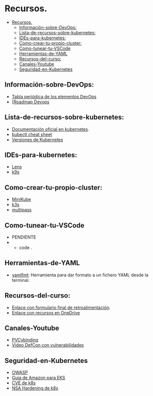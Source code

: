 # Recursos.


- [Recursos.](#recursos)
  - [Información-sobre-DevOps:](#información-sobre-devops)
  - [Lista-de-recursos-sobre-kubernetes:](#lista-de-recursos-sobre-kubernetes)
  - [IDEs-para-kubernetes:](#ides-para-kubernetes)
  - [Como-crear-tu-propio-cluster:](#como-crear-tu-propio-cluster)
  - [Como-tunear-tu-VSCode](#como-tunear-tu-vscode)
  - [Herramientas-de-YAML](#herramientas-de-yaml)
  - [Recursos-del-curso:](#recursos-del-curso)
  - [Canales-Youtube](#canales-youtube)
  - [Seguridad-en-Kubernetes](#seguridad-en-kubernetes)

## Información-sobre-DevOps:
- [Tabla periódica de los elementos DevOps](https://digital.ai/learn/devsecops-periodic-table/)
- [[Roadmap Devops](https://roadmap.sh/devops)

## Lista-de-recursos-sobre-kubernetes:
- [Documentación oficial en kubernetes](https://kubernetes.io/es/docs/home/).
- [kubectl cheat sheet](https://kubernetes.io/docs/reference/kubectl/cheatsheet/)
- [Versiones de Kubernetes](https://kubernetes.io/releases/)

## IDEs-para-kubernetes:
- [Lens](https://k8slens.dev/)
- [k9s](https://k9scli.io/)

## Como-crear-tu-propio-cluster:
- [MiniKube](https://minikube.sigs.k8s.io/docs/start/)
- [k3s](https://k3s.io/)
- [multipass](https://multipass.run/)

## Como-tunear-tu-VSCode
- PENDIENTE
- - code .

## Herramientas-de-YAML
- [yamlfmt](https://github.com/google/yamlfmt): Herramienta para dar formato a un fichero YAML desde la terminal.

## Recursos-del-curso:
- [Enlace con formulario final de retroalimentación](https://forms.office.com/Pages/ResponsePage.aspx?id=2sqCWS7YOU-qghbzEefnlnBB0KLoFw9AoxW615hjNXVUOVJVU0VJUk1QSVIzU0ZRWjM5RkdKVktJMS4u).
- [Enlace con recursos en OneDrive](https://loyalinfinitybarcelona-my.sharepoint.com/:f:/g/personal/formadortres_grupoloyal_es/EtSrKqrMWBdMhqmYgp6uqmsB1dBwJfwCf5Sv5cA1XOELBA?e=Wkb9gl)

## Canales-Youtube
- [PVCybinding](algo)
- [Video DefCon con vulnerabilidades](https://www.youtube.com/watch?v=0pN-x1q-PZs)

## Seguridad-en-Kubernetes
- [OWASP](https://cheatsheetseries.owasp.org/cheatsheets/Kubernetes_Security_Cheat_Sheet.html)
- [Guia de Amazon para EKS](https://aws.github.io/aws-eks-best-practices/)
- [CVE de k8s](https://kubernetes.io/docs/reference/issues-security/official-cve-feed/)
- [NSA Hardening de k8s](https://media.defense.gov/2022/Aug/29/2003066362/-1/-1/0/CTR_KUBERNETES_HARDENING_GUIDANCE_1.2_20220829.PDF)
